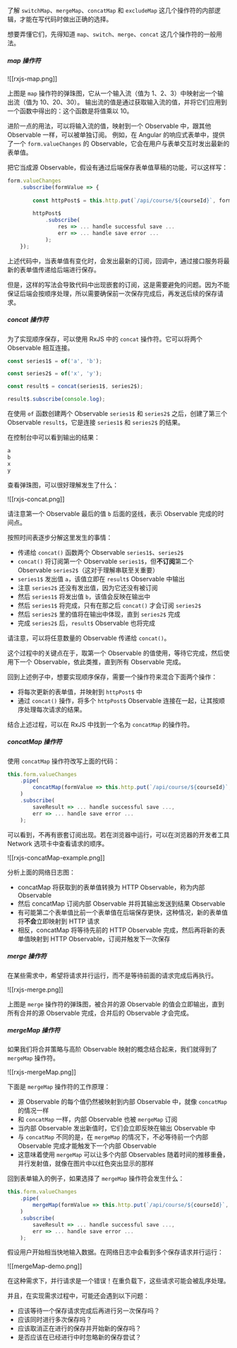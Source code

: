 了解 `switchMap`、`mergeMap`、`concatMap` 和 `excludeMap` 这几个操作符的内部逻辑，才能在写代码时做出正确的选择。

想要弄懂它们，先得知道 `map`、`switch`、`merge`、`concat` 这几个操作符的一般用法。


##### map 操作符

![[rxjs-map.png]]

上图是 `map` 操作符的弹珠图，它从一个输入流（值为 1、2、3）中映射出一个输出流（值为 10、20、30）。
输出流的值是通过获取输入流的值，并将它们应用到一个函数中得出的：这个函数是将值乘以 10。

进阶一点的用法，可以将输入流的值，映射到一个 Observable 中，跟其他 Observable 一样，可以被单独订阅。
例如，在 Angular 的响应式表单中，提供了一个 `form.valueChanges` 的 Observable，它会在用户与表单交互时发出最新的表单值。

把它当成源 Observable，假设有通过后端保存表单值草稿的功能，可以这样写：

```javascript
form.valueChanges
	.subscribe(formValue => {
	
		const httpPost$ = this.http.put(`/api/course/${courseId}`, formValue);
		
		httpPost$
			.subscribe(
				res => ... handle successful save ...
				err => ... handle save error ...
			);
	});
```

上述代码中，当表单值有变化时，会发出最新的订阅，回调中，通过接口服务将最新的表单值传递给后端进行保存。

但是，这样的写法会导致代码中出现嵌套的订阅，这是需要避免的问题。因为不能保证后端会按顺序处理，所以需要确保前一次保存完成后，再发送后续的保存请求。


##### concat 操作符

为了实现顺序保存，可以使用 RxJS 中的 `concat` 操作符。它可以将两个 Observable 相互连接。

```js
const series1$ = of('a', 'b');

const series2$ = of('x', 'y');

const result$ = concat(series1$, series2$);

result$.subscribe(console.log);
```

在使用 `of` 函数创建两个 Observable `series1$` 和 `series2$` 之后，创建了第三个 Observable `result$`，它是连接 `series1$` 和 `series2$` 的结果。

在控制台中可以看到输出的结果：

```js
a
b
x
y
```

查看弹珠图，可以很好理解发生了什么：

![[rxjs-concat.png]]

请注意第一个 Observable 最后的值 `b` 后面的竖线，表示 Observable 完成的时间点。

按照时间表逐步分解这里发生的事情：

-   传递给 `concat()` 函数两个 Observable `series1$`、`series2$` 
-   `concat()` 将订阅第一个 Observable `series1$`，但**不订阅**第二个 Observable `series2$`（这对于理解串联至关重要）
-   `series1$` 发出值 `a`，该值立即在 `result$` Observable 中输出
-   注意 `series2$` 还没有发出值，因为它还没有被订阅
-   然后 `series1$` 将发出值 `b`，该值会反映在输出中
-   然后 `series1$` 将完成，只有在那之后 `concat()` 才会订阅 `series2$`
-   然后 `series2$` 里的值将在输出中体现，直到 `series2$` 完成
-   完成 `series2$` 后，`result$` Observable 也将完成

请注意，可以将任意数量的 Observable 传递给 `concat()`。

这个过程中的关键点在于，取第一个 Observable 的值使用，等待它完成，然后使用下一个 Observable，依此类推，直到所有 Observable 完成。

回到上述例子中，想要实现顺序保存，需要一个操作符来混合下面两个操作：
- 将每次更新的表单值，并映射到 `httpPost$` 中
- 通过 `concat()` 操作，将多个 `httpPost$` Observable 连接在一起，让其按顺序处理每次请求的结果。

结合上述过程，可以在 RxJS 中找到一个名为 `concatMap` 的操作符。


##### concatMap 操作符

使用 `concatMap` 操作符改写上面的代码：

```js
this.form.valueChanges
	.pipe(
		concatMap(formValue => this.http.put(`/api/course/${courseId}`, formValue))
	)
	.subscribe(
		saveResult => ... handle successful save ...,
		err => ... handle save error ...
	);
```

可以看到，不再有嵌套订阅出现。若在浏览器中运行，可以在浏览器的开发者工具 Network 选项卡中查看请求的顺序。

![[rxjs-concatMap-example.png]]

分析上面的网络日志图：
-   concatMap 将获取到的表单值转换为 HTTP Observable，称为内部 Observable
-   然后 concatMap 订阅内部 Observable 并将其输出发送到结果 Observable
-   有可能第二个表单值比前一个表单值在后端保存更快，这种情况，新的表单值将**不会**立即映射到 HTTP 请求
-   相反，concatMap 将等待先前的 HTTP Observable 完成，然后再将新的表单值映射到 HTTP Observable，订阅并触发下一次保存


##### merge 操作符

在某些需求中，希望将请求并行运行，而不是等待前面的请求完成后再执行。

![[rxjs-merge.png]]

上图是 `merge` 操作符的弹珠图，被合并的源 Observable 的值会立即输出，直到所有合并的源 Observable 完成，合并后的 Observable 才会完成。


##### mergeMap 操作符

如果我们将合并策略与高阶 Observable 映射的概念结合起来，我们就得到了 `mergeMap` 操作符。

![[rxjs-mergeMap.png]]

下面是 `mergeMap` 操作符的工作原理：
-   源 Observable 的每个值仍然被映射到内部 Observable 中，就像 `concatMap` 的情况一样
-   和 `concatMap` 一样，内部 Observable 也被 `mergeMap` 订阅
-   当内部 Observable 发出新值时，它们会立即反映在输出 Observable 中
-   与 `concatMap` 不同的是，在 `mergeMap` 的情况下，不必等待前一个内部 Observable 完成才能触发下一个内部 Observable
-   这意味着使用 `mergeMap` 可以让多个内部 Observables 随着时间的推移重叠，并行发射值，就像在图片中以红色突出显示的那样

回到表单输入的例子，如果选择了 `mergeMap` 操作符会发生什么：
```js
this.form.valueChanges
	.pipe(
		mergeMap(formValue => this.http.put(`/api/course/${courseId}`, formValue))
	)
	.subscribe(
		saveResult => ... handle successful save ...,
		err => ... handle save error ...
	);
```

假设用户开始相当快地输入数据。在网络日志中会看到多个保存请求并行运行：

![[mergeMap-demo.png]]

在这种需求下，并行请求是一个错误！在重负载下，这些请求可能会被乱序处理。



并且，在实现需求过程中，可能还会遇到以下问题：
-   应该等待一个保存请求完成后再进行另一次保存吗？
-   应该同时进行多次保存吗？
-   应该取消正在进行的保存并开始新的保存吗？
-   是否应该在已经进行中时忽略新的保存尝试？